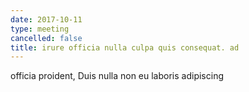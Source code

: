 ```yaml
---
date: 2017-10-11
type: meeting
cancelled: false
title: irure officia nulla culpa quis consequat. ad
---
```

officia proident, Duis nulla non eu laboris adipiscing